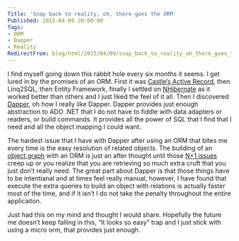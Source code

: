 ```yaml
---
Title: 'Snap back to reality, oh, there goes the ORM'
Published: 2015-04-09 20:00:00
Tags:
- ORM
- Dapper
- Reality
RedirectFrom: blog/html/2015/04/09/snap_back_to_reality_oh_there_goes_the_orm
---
```


I find myself going down this rabbit hole every six months it seems. I get lured in by the promises of an ORM. First it was [Castle’s Active Record](http://www.castleproject.org/projects/activerecord/), then Linq2SQL, then Entity Framework, finally I settled on [NHibernate](http://nhibernate.info/) as it worked better than others and I just liked the feel of it all. Then I discovered [Dapper](https://github.com/StackExchange/dapper-dot-net), oh how I really like Dapper. Dapper provides just enough abstraction to ADO .NET that I do not have to fiddle with data adapters or readers, or build commands. It provides all the power of SQL that I find that I need and all the object mapping I could want.

The hardest issue that I have with Dapper after using an ORM that bites me every time is the easy resolution of related objects. The building of an [object graph](http://www.elegantcoding.com/2011/08/object-graph.html) with an ORM is just an after thought until those [N+1 issues](http://ayende.com/blog/1328/combating-the-select-n-1-problem-in-nhibernate) creep up or you realize that you are retrieving so much extra cruft that you just don’t really need. The great part about Dapper is that those things have to be intentianal and at times feel really manual, however, I have found that execute the extra queries to build an object with relations is actually faster most of the time, and if it isn’t I do not take the penalty throughout the entire applicaiton.

Just had this on my mind and thought I would share. Hopefully the future me doesn’t keep falling in this, “It looks so easy” trap and I just stick with using a micro orm, that provides just enough.
